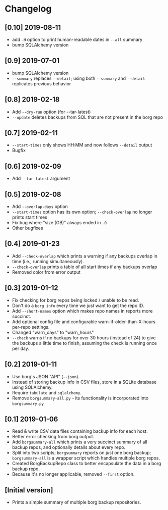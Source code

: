 # Changelog

## [0.10] 2019-08-11

* add `-H` option to print human-readable dates in `--all` summary
* bump SQLAlchemy version

## [0.9] 2019-07-01

* bump SQLAlchemy version
* `--summary` replaces `--detail`; using both `--summary` and `--detail` replicates previous behavior

## [0.8] 2019-02-18

* Add `--dry-run` option (for --tar-latest)
* `--update` deletes backups from SQL that are not present in the borg repo

## [0.7] 2019-02-11

* `--start-times` only shows HH:MM and now follows `--detail` output
* Bugfix

## [0.6] 2019-02-09

* Add `--tar-latest` argument

## [0.5] 2019-02-08

* Add `--overlap-days` option
* `--start-times` option has its own option; `--check-overlap` no longer prints start times
* Fix bug where "size (GB)" always ended in `.0`
* Other bugfixes

## [0.4] 2019-01-23

* Add `--check-overlap` which prints a warning if any backups overlap in time (i.e., running simultaneously).
* `--check-overlap` prints a table of all start times if any backups overlap
* Removed color from error output

## [0.3] 2019-01-12

* Fix checking for borg repos being locked / unable to be read.
* Don't do a `borg info` every time we just want to get the repo ID.
* Add `--short-names` option which makes repo names in reports more succinct.
* Add optional config file and configurable warn-if-older-than-X-hours per-repo settings.
* Changed "warn_days" to "warn_hours"
* `--check` warns if no backups for over 30 hours (instead of 24) to give the backups a little time to finish, assuming the check is running once per day.

## [0.2] 2019-01-11

* Use borg's JSON "API" (`--json`).
* Instead of storing backup info in CSV files, store in a SQLite database using SQLAlchemy.
* Require `tabulate` and `sqlalchemy`.
* Remove `borgsummary-all.py` - its functionality is incorporated into `borgsummary.py`

## [0.1] 2019-01-06

* Read & write CSV data files containing backup info for each host.
* Better error checking from borg output.
* Add `borgsummary-all` which prints a very succinct summary of all backup repos, and optionally details about every repo.
* Split into two scripts; `borgsummary` reports on just one borg backup; `borgsummary-all` is a wrapper script which handles multiple borg repos.
* Created BorgBackupRepo class to better encapsulate the data in a borg backup repo.
* Because it's no longer applicable, removed `--first` option.

## [Initial version]

* Prints a simple summary of multiple borg backup repositories.
